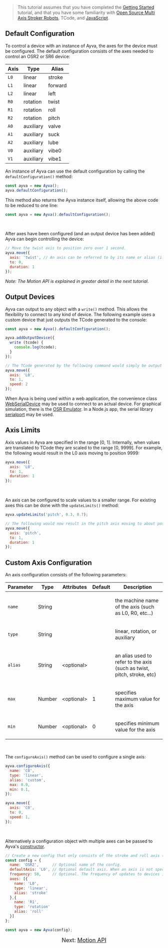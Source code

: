 > This tutorial assumes that you have completed the <a href="./tutorial-getting-started.html" target="_blank">Getting Started</a> tutorial, and that you have some familiarity with <a href="https://www.patreon.com/tempestvr" target="_blank">Open Source Multi Axis Stroker Robots</a>, TCode, and <a href="https://developer.mozilla.org/en-US/docs/Web/JavaScript" target="_blank">JavaScript</a>.

## Default Configuration
To control a device with an instance of Ayva, the axes for the device must be configured. The default configuration consists of the axes needed to control an OSR2 or SR6 device: 

<div class="table-container" style="max-width: 300px">
  <table>
    <thead>
      <tr>
        <th style="font-weight: bold">Axis</th>
        <th style="font-weight: bold">Type</th>
        <th style="font-weight: bold">Alias</th>
      </tr>
    </thead>
    <tbody>
      <tr class="deep-level-0">
        <td class="name"><code>L0</code></td>
        <td class="default">linear</td>
        <td class="description last">stroke</td>
      </tr>
      <tr class="deep-level-0">
        <td class="name"><code>L1</code></td>
        <td class="default">linear</td>
        <td class="description last">forward</td>
      </tr>
      <tr class="deep-level-0">
        <td class="name"><code>L2</code></td>
        <td class="default">linear</td>
        <td class="description last">left</td>
      </tr>
      <tr class="deep-level-0">
        <td class="name"><code>R0</code></td>
        <td class="default">rotation</td>
        <td class="description last">twist</td>
      </tr>
      <tr class="deep-level-0">
        <td class="name"><code>R1</code></td>
        <td class="default">rotation</td>
        <td class="description last">roll</td>
      </tr>
      <tr class="deep-level-0">
        <td class="name"><code>R2</code></td>
        <td class="default">rotation</td>
        <td class="description last">pitch</td>
      </tr>
      <tr class="deep-level-0">
        <td class="name"><code>A0</code></td>
        <td class="default">auxiliary</td>
        <td class="description last">valve</td>
      </tr>
      <tr class="deep-level-0">
        <td class="name"><code>A1</code></td>
        <td class="default">auxiliary</td>
        <td class="description last">suck</td>
      </tr>
      <tr class="deep-level-0">
        <td class="name"><code>A2</code></td>
        <td class="default">auxiliary</td>
        <td class="description last">lube</td>
      </tr>
      <tr class="deep-level-0">
        <td class="name"><code>V0</code></td>
        <td class="default">auxiliary</td>
        <td class="description last">vibe0</td>
      </tr>
      <tr class="deep-level-0">
        <td class="name"><code>V1</code></td>
        <td class="default">auxiliary</td>
        <td class="description last">vibe1</td>
      </tr>
    </tbody>
  </table>
</div>
  
An instance of Ayva can use the default configuration by calling the ```defaultConfiguration()``` method:
  
```javascript
const ayva = new Ayva();
ayva.defaultConfiguration();
```
This method also returns the Ayva instance itself, allowing the above code to be reduced to one line:
```javascript
const ayva = new Ayva().defaultConfiguration();
```
<br/>

After axes have been configured (and an output device has been added) Ayva can begin controlling the device:

```javascript
// Move the twist axis to position zero over 1 second.
ayva.move({
  axis: 'twist', // An axis can be referred to by its name or alias (i.e. 'R0' would also work here).
  to: 0,
  duration: 1
});
```

_Note: The Motion API is explained in greater detail in the next tutorial._

## Output Devices
Ayva can output to any object with a ```write()``` method. This allows the flexibility to connect to any kind of device. The following example uses a custom device that just outputs the TCode generated to the console:

```javascript
const ayva = new Ayva().defaultConfiguration();

ayva.addOutputDevice({
  write (tcode) {
    console.log(tcode);
  }
});

// The TCode generated by the following command would simply be output to the console.
ayva.move({
  axis: 'L0',
  to: 1,
  speed: 2
});
```

When Ayva is being used within a web application, the convenience class <a href="./WebSerialDevice.html" target="_blank">WebSerialDevice</a> may be used to connect to an actual device. For graphical simulation, there is the <a href="https://github.com/ayvajs/osr-emu" target="_blank">OSR Emulator</a>. In a Node.js app, the serial library <a href="https://serialport.io/" target="_blank">serialport</a> may be used.

## Axis Limits

Axis values in Ayva are specified in the range [0, 1]. Internally, when values are translated to TCode they are scaled to the range [0, 9999]. For example, the following would result in the L0 axis moving to position 9999:

```javascript
ayva.move({
  axis: 'L0',
  to: 1,
  duration: 1
});
```
<br/>  

An axis can be configured to scale values to a smaller range. For existing axes this can be done with the ```updateLimits()``` method:

```javascript
ayva.updateLimits('pitch', 0.3, 0.7);

// The following would now result in the pitch axis moving to about position 7000.
ayva.move({
  axis: 'pitch',
  to: 1,
  duration: 1
});
```
<h2 id="custom-configuration">Custom Axis Configuration</h2>

An axis configuration consists of the following parameters:

<div class="table-container">
  <table class="params table">
    <thead>
      <tr>
        <th style="font-weight: bold">Parameter</th>
        <th style="font-weight: bold">Type</th>
        <th style="font-weight: bold">Attributes</th>
        <th style="font-weight: bold">Default</th>
        <th style="font-weight: bold" class="last">Description</th>
      </tr>
    </thead>
    <tbody>
      <tr class="deep-level-0">
        <td class="name"><code>name</code></td>
        <td class="type">
          <span class="param-type">String</span>
        </td>
        <td class="attributes">
        </td>
        <td class="default">
        </td>
        <td class="description last">
          <p>the machine name of the axis (such as L0, R0, etc...)</p>
        </td>
      </tr>
      <tr class="deep-level-0">
        <td class="name"><code>type</code></td>
        <td class="type">
          <span class="param-type">String</span>
        </td>
        <td class="attributes">
        </td>
        <td class="default">
        </td>
        <td class="description last">
          <p>linear, rotation, or auxiliary</p>
        </td>
      </tr>
      <tr class="deep-level-0">
        <td class="name"><code>alias</code></td>
        <td class="type">
          <span class="param-type">String</span>
        </td>
        <td class="attributes">
          &lt;optional&gt;<br>
        </td>
        <td class="default">
        </td>
        <td class="description last">
          <p>an alias used to refer to the axis (such as twist, pitch, stroke, etc)</p>
        </td>
      </tr>
      <tr class="deep-level-0">
        <td class="name"><code>max</code></td>
        <td class="type">
          <span class="param-type">Number</span>
        </td>
        <td class="attributes">
          &lt;optional&gt;<br>
        </td>
        <td class="default">
          1
        </td>
        <td class="description last">
          <p>specifies maximum value for the axis</p>
        </td>
      </tr>
      <tr class="deep-level-0">
        <td class="name"><code>min</code></td>
        <td class="type">
          <span class="param-type">Number</span>
        </td>
        <td class="attributes">
          &lt;optional&gt;<br>
        </td>
        <td class="default">
          0
        </td>
        <td class="description last">
          <p>specifies minimum value for the axis</p>
        </td>
      </tr>
    </tbody>
  </table>
</div>
<br/>

The ```configureAxis()``` method can be used to configure a single axis:

```javascript
ayva.configureAxis({
  name: 'C0',
  type: 'linear',
  alias: 'custom',
  max: 0.9,
  min: 0.1,
});

ayva.move({ 
  axis: 'C0',
  to: 0,
  speed: 1,
});
```
<br/>

Alternatively a configuration object with multiple axes can be passed to Ayva's <a href="./Ayva.html#Ayvaconstructor" target="_blank">constructor</a>.

```javascript
// Create a new config that only consists of the stroke and roll axis (an OSR2 without any mods)
const config = {
  name: 'OSR2',      // Optional name of the config.
  defaultAxis: 'L0', // Optional default axis. When an axis is not specified in commands, this axis is used.
  frequency: 50,     // Optional. The frequency of updates to devices in Hz. The default is 50.
  axes: [{
    name: 'L0',
    type: 'linear',
    alias: 'stroke'
  },{
    name: 'R1',
    type: 'rotation'
    alias: 'roll'
  }]
};

const ayva = new Ayva(config);
```


<div style="text-align: center; font-size: 18px">Next: <a href="./tutorial-motion-api.html">Motion API</a></div>
